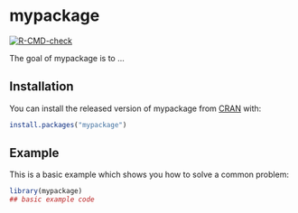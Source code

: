 
# mypackage

<!-- badges: start -->
[![R-CMD-check](https://github.com/kobesar/mypackage/workflows/R-CMD-check/badge.svg)](https://github.com/kobesar/mypackage/actions)
<!-- badges: end -->

The goal of mypackage is to ...

## Installation

You can install the released version of mypackage from [CRAN](https://CRAN.R-project.org) with:

``` r
install.packages("mypackage")
```

## Example

This is a basic example which shows you how to solve a common problem:

``` r
library(mypackage)
## basic example code
```

